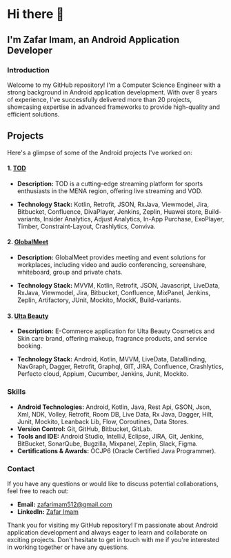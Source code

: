 # Hi there 👋

## I'm Zafar Imam, an Android Application Developer



### Introduction

Welcome to my GitHub repository! I'm a Computer Science Engineer with a strong background in Android application development. With over 8 years of experience, I've successfully delivered more than 20 projects, showcasing expertise in advanced frameworks to provide high-quality and efficient solutions.

## Projects

Here's a glimpse of some of the Android projects I've worked on:

#### 1. [TOD](https://play.google.com/store/apps/details?id=com.todtv.tod&hl=en&gl=US)

- **Description:** TOD is a cutting-edge streaming platform for sports enthusiasts in the MENA region, offering live streaming and VOD.
  
- **Technology Stack:** Kotlin, Retrofit, JSON, RxJava, Viewmodel, Jira, Bitbucket, Confluence, DivaPlayer, Jenkins, Zeplin, Huawei store, Build-variants, Insider Analytics, Adjust Analytics, In-App Purchase, ExoPlayer, Timber, Constraint-Layout, Crashlytics, Conviva.

#### 2. [GlobalMeet](https://play.google.com/store/apps/details?id=com.pgi.gmmeet&hl=en)

- **Description:** GlobalMeet provides meeting and event solutions for workplaces, including video and audio conferencing, screenshare, whiteboard, group and private chats.

- **Technology Stack:** MVVM, Kotlin, Retrofit, JSON, Javascript, LiveData, RxJava, Viewmodel, Jira, Bitbucket, Confluence, MixPanel, Jenkins, Zeplin, Artifactory, JUnit, Mockito, MockK, Build-variants.

#### 3. [Ulta Beauty](https://play.google.com/store/apps/details?id=com.ulta&hl=en_IN)

- **Description:** E-Commerce application for Ulta Beauty Cosmetics and Skin care brand, offering makeup, fragrance products, and service booking.

- **Technology Stack:** Android, Kotlin, MVVM, LiveData, DataBinding, NavGraph, Dagger, Retrofit, Graphql, GIT, JIRA, Confluence, Crashlytics, Perfecto cloud, Appium, Cucumber, Jenkins, Junit, Mockito.

### Skills

- **Android Technologies:** Android, Kotlin, Java, Rest Api, GSON, Json, Xml, NDK, Volley, Retrofit, Room DB, Live Data, Rx Java, Dagger, Hilt, Junit, Mockito, Leanback Lib, Flow, Coroutines, Data Stores.
- **Version Control:** Git, GitHub, Bitbucket, GitLab.
- **Tools and IDE:** Android Studio, IntelliJ, Eclipse, JIRA, Git, Jenkins, BitBucket, SonarQube, Bugzilla, Mixpanel, Zeplin, Slack, Figma.
- **Certifications & Awards:** OCJP6 (Oracle Certified Java Programmer).

### Contact

If you have any questions or would like to discuss potential collaborations, feel free to reach out:

- **Email:** zafarimam512@gmail.com
- **LinkedIn:** [Zafar Imam](https://www.linkedin.com/in/zafarimam77)

Thank you for visiting my GitHub repository! I'm passionate about Android application development and always eager to learn and collaborate on exciting projects. Don't hesitate to get in touch with me if you're interested in working together or have any questions.

